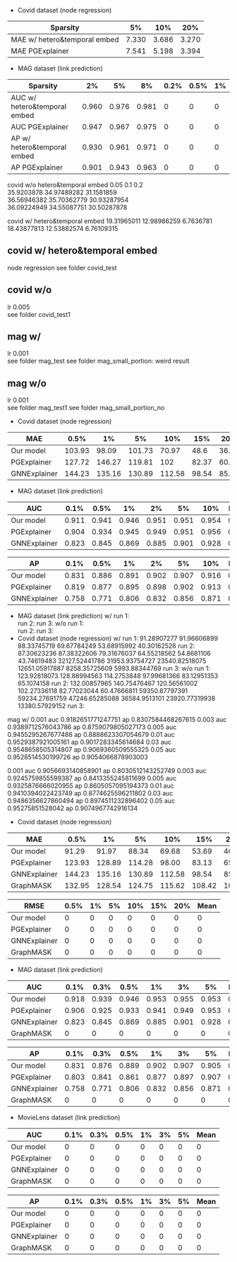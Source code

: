 * Covid dataset (node regression)

| Sparsity | 5% | 10% | 20% |
| ---- | ---- | ---- | ---- |
| MAE w/ hetero&temporal embed | 7.330 | 3.686 | 3.270 |
| MAE PGExplainer | 7.541 | 5.198 | 3.394 |

* MAG dataset (link prediction)

| Sparsity | 2% | 5% | 8% | 0.2% | 0.5% | 1% |
| ---- | ---- | ---- | ---- | ---- | ---- | ---- |
| AUC w/ hetero&temporal embed | 0.960 | 0.976 | 0.981 | 0 | 0 | 0 |
| AUC PGExplainer | 0.947 | 0.967 | 0.975 | 0 | 0 | 0 |
| AP w/ hetero&temporal embed | 0.930 | 0.961 | 0.971 | 0 | 0 | 0 |
| AP PGExplainer | 0.901 | 0.943 | 0.963 | 0 | 0 | 0 |
  
  
  
 covid w/o hetero&temporal embed
0.05 0.1 0.2  
35.9203878  34.97489282 31.1581859  
36.56946382 35.70362779 30.93287954  
36.09224949 34.55087751 30.50287878

covid w/ hetero&temporal embed
19.31965011 12.98986259  6.7636781
18.43877813 12.53882574  6.76109315




## covid w/ hetero&temporal embed 
node regression
see folder covid_test


## covid w/o  
lr 0.005  
see folder covid_test1

## mag w/  
lr 0.001  
see folder mag_test
see folder mag_small_portion: weird result

## mag w/o  
lr 0.001  
see folder mag_test1
see folder mag_small_portion_no


* Covid dataset (node regression)

| MAE | 0.5% | 1% | 5% | 10% | 15% | 20% | Mean | 
| ---- | ---- | ---- | ---- | ---- | ---- | ---- | ---- |
| Our model | 103.93 | 98.09 | 101.73 | 70.97 | 48.6 | 36.24 | 76.59 |
| PGExplainer | 127.72 | 146.27 | 119.81 | 102 | 82.37 | 60.25 | 106.40 |
| GNNExplainer | 144.23 | 135.16 | 130.89 | 112.58 | 98.54 | 85.36 | 117.79 |



* MAG dataset (link prediction)

| AUC | 0.1% | 0.5% | 1% | 2% | 5% | 10% | Mean | 
| ---- | ---- | ---- | ---- | ---- | ---- | ---- | ---- |
| Our model | 0.911 | 0.941 | 0.946 | 0.951 | 0.951 | 0.954 | 0.942 |
| PGExplainer | 0.904 | 0.934 | 0.945 | 0.949 | 0.951 | 0.956 | 0.939 |
| GNNExplainer | 0.823 | 0.845 | 0.869 | 0.885 | 0.901 | 0.928 | 0.875 |

| AP | 0.1% | 0.5% | 1% | 2% | 5% | 10% | Mean | 
| ---- | ---- | ---- | ---- | ---- | ---- | ---- | ---- |
| Our model | 0.831 | 0.886 | 0.891 | 0.902 | 0.907 | 0.916 | 0.889 |
| PGExplainer | 0.819 | 0.877 | 0.895 | 0.898 | 0.902 | 0.913 | 0.884 |
| GNNExplainer | 0.758 | 0.771 | 0.806 | 0.832 | 0.856 | 0.871 | 0.816 |


* MAG dataset (link prediction)
w/
run 1:  
run 2:
run 3: 
w/o
run 1:  
run 2:
run 3: 
* Covid dataset (node regression)
w/
run 1: 91.28907277 91.96606899 88.33745719 69.67784249 53.68915992 40.30162526 
run 2: 87.30623236 87.38322606 79.31676037 64.55218562 54.8681106  43.74619483
       32127.52441786 31953.93754727 23540.82518075 12651.05917887 8258.35725609  5993.88344769
run 3: 
w/o
run 1: 123.92818073 128.88994563 114.2753848   97.99681366  83.12951353 65.1074158
run 2: 132.00857965 140.75476467 120.56561002 102.27336118  82.77023044 60.47666811
       59350.87797391 59234.27691759 47246.65285088 36584.9513101 23920.77319938 13380.57929152
run 3: 

mag w/
0.001
auc 0.9182651771247751
ap 0.8307584468267615
0.003
auc 0.9389712576043786
ap 0.8759079805027173
0.005
auc 0.9455295267677486
ap 0.8888623307054679
0.01
auc 0.9529387921005161
ap 0.9017283345614684
0.03
auc 0.9548658505314807
ap 0.9069360509555325
0.05
auc 0.9528514530199726
ap 0.9054066878903003

0.001
auc 0.9056693140858901
ap 0.8030512143252749
0.003
auc 0.9245759855599387
ap 0.8413355245811699
0.005
auc 0.9325876666020955
ap 0.8605057095194373
0.01
auc 0.9410394022423749
ap 0.8774625596211802
0.03
auc 0.9486356627860494
ap 0.8974511232896402
0.05
auc 0.95275851528042
ap 0.9074967742916134

* Covid dataset (node regression)

| MAE | 0.5% | 1% | 5% | 10% | 15% | 20% | Mean | 
| ---- | ---- | ---- | ---- | ---- | ---- | ---- | ---- |
| Our model | 91.29| 91.97| 88.34| 69.68| 53.69| 40.30| 72.54|
| PGExplainer | 123.93| 128.89| 114.28| 98.00| 83.13| 65.11| 102.22 |
| GNNExplainer | 144.23 | 135.16 | 130.89 | 112.58 | 98.54 | 85.36 | 117.79 |
| GraphMASK | 132.95 | 128.54 | 124.75 | 115.62 | 108.42 | 101.7 | 118.66 |

| RMSE | 0.5% | 1% | 5% | 10% | 15% | 20% | Mean | 
| ---- | ---- | ---- | ---- | ---- | ---- | ---- | ---- |
| Our model | 0 | 0 | 0| 0| 0| 0| 0|
| PGExplainer | 0| 0| 0| 0| 0| 0| 0|
| GNNExplainer | 0| 0| 0| 0| 0| 0| 0|
| GraphMASK | 0| 0| 0| 0| 0| 0| 0|

* MAG dataset (link prediction)

| AUC | 0.1% | 0.3% | 0.5% | 1% | 3% | 5%  | Mean | 
| ---- | ---- | ---- | ---- | ---- | ---- | ---- | ---- |
| Our model | 0.918 | 0.939 | 0.946 | 0.953 | 0.955 | 0.953 | 0.944 |
| PGExplainer | 0.906 | 0.925 | 0.933 | 0.941 | 0.949 | 0.953 | 0.934 |
| GNNExplainer | 0.823 | 0.845 | 0.869 | 0.885 | 0.901 | 0.928 | 0.875 |
| GraphMASK | 0| 0| 0| 0| 0| 0| 0|

| AP | 0.1% | 0.3% | 0.5% | 1% | 3% | 5% | Mean | 
| ---- | ---- | ---- | ---- | ---- | ---- | ---- | ---- |
| Our model | 0.831 | 0.876| 0.889 | 0.902 | 0.907 | 0.905 | 0.885 |
| PGExplainer | 0.803 | 0.841 | 0.861 | 0.877 | 0.897 | 0.907 | 0.864 |
| GNNExplainer | 0.758 | 0.771 | 0.806 | 0.832 | 0.856 | 0.871 | 0.816 |
| GraphMASK | 0| 0| 0| 0| 0| 0| 0|

* MovieLens dataset (link prediction)


| AUC | 0.1% | 0.3% | 0.5% | 1% | 3% | 5%  | Mean | 
| ---- | ---- | ---- | ---- | ---- | ---- | ---- | ---- |
| Our model | 0| 0| 0| 0| 0| 0| 0|
| PGExplainer | 0| 0| 0| 0| 0| 0| 0|
| GNNExplainer | 0| 0| 0| 0| 0| 0| 0|
| GraphMASK | 0| 0| 0| 0| 0| 0| 0|

| AP | 0.1% | 0.3% | 0.5% | 1% | 3% | 5% | Mean | 
| ---- | ---- | ---- | ---- | ---- | ---- | ---- | ---- |
| Our model | 0| 0| 0| 0| 0| 0| 0|
| PGExplainer | 0| 0| 0| 0| 0| 0| 0|
| GNNExplainer | 0| 0| 0| 0| 0| 0| 0|
| GraphMASK | 0| 0| 0| 0| 0| 0| 0|
